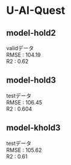 # U-AI-Quest

## model-hold2
validデータ　<br>
RMSE : 104.19 <br>
R2 : 0.62

## model-hold3
testデータ　<br>
RMSE : 106.45 <br>
R2 : 0.604

## model-khold3
testデータ　<br>
RMSE : 105.62 <br>
R2 : 0.61
